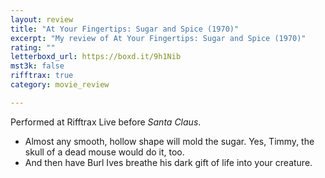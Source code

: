 ```yaml
---
layout: review
title: "At Your Fingertips: Sugar and Spice (1970)"
excerpt: "My review of At Your Fingertips: Sugar and Spice (1970)"
rating: ""
letterboxd_url: https://boxd.it/9h1Nib
mst3k: false
rifftrax: true
category: movie_review

---
```


Performed at Rifftrax Live before <i>Santa Claus</i>.

* Almost any smooth, hollow shape will mold the sugar. Yes, Timmy, the skull of a dead mouse would do it, too.
* And then have Burl Ives breathe his dark gift of life into your creature.

